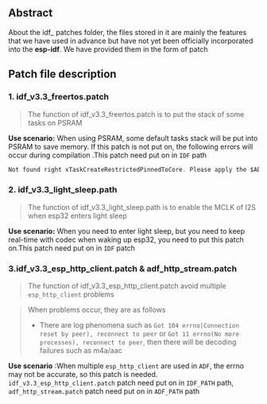 ## Abstract 

 About the idf_ patches folder, the files stored in it are mainly the features that we have used in advance but have not yet been officially incorporated into the **esp-idf**. We have provided them in the form of patch 



## Patch file description 

### 1. idf_v3.3_freertos.patch

>  The function of idf_v3.3_freertos.patch is to put the stack of some tasks on PSRAM 

 **Use scenario:**  When using PSRAM, some default tasks stack will be put into PSRAM to save memory. If this patch is not put on, the following errors will occur during compilation .This patch need put on in `IDF` path

```c
Not found right xTaskCreateRestrictedPinnedToCore. Please apply the $ADF_PATH/idf_patches/idf_v3.3_freertos.patch first
```

### 2. idf_v3.3_light_sleep.path

>  The function of idf_v3.3_light_sleep.path is to enable the MCLK of I2S when esp32 enters light sleep

 **Use scenario:**  When you need to enter light sleep, but you need to keep real-time with codec when waking up esp32, you need to put this patch on.This patch need put on in `IDF` patch

### 3.idf_v3.3_esp_http_client.patch & adf_http_stream.patch

> The function of idf_v3.3_esp_http_client.patch avoid multiple `esp_http_client` problems 

>  When problems occur, they are as follows
> - There are log phenomena such as `Got 104 errno(Connection reset by peer), reconnect to peer` or `Got 11 errno(No more processes), reconnect to peer`, then there will be decoding failures such as m4a/aac

**Use scenario** :When multiple `esp_http_client` are used in `ADF`, the errno may not be accurate, so this patch is needed. `idf_v3.3_esp_http_client.patch` patch need put on in `IDF_PATH` path, `adf_http_stream.patch` patch need put on in `ADF_PATH` path

